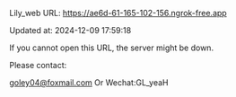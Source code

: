 Lily_web URL: https://ae6d-61-165-102-156.ngrok-free.app

Updated at: 2024-12-09 17:59:18

If you cannot open this URL, the server might be down.

Please contact: 

goley04@foxmail.com Or Wechat:GL_yeaH